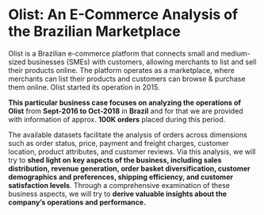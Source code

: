 # Olist: An E-Commerce Analysis of the Brazilian Marketplace

Olist is a Brazilian e-commerce platform that connects small and medium-sized businesses (SMEs) with customers, allowing merchants to list and sell their products online. The platform operates as a marketplace, where merchants can list their products and customers can browse & purchase them online. Olist started its operation in 2015.

**This particular business case focuses on analyzing the operations of Olist** from **Sept-2016 to Oct-2018** in **Brazil** and for that we are provided with information of approx. **100K orders** placed during this period.

The available datasets facilitate the analysis of orders across dimensions such as order status, price, payment and freight charges, customer location, product attributes, and customer reviews. Via this analysis, we will try to **shed light on key aspects of the business, including sales distribution, revenue generation, order basket diversification, customer demographics and preferences, shipping efficiency, and customer satisfaction levels**. Through a comprehensive examination of these business aspects, we will try to **derive valuable insights about the company’s operations and performance.**

